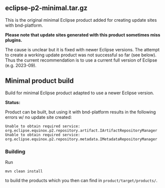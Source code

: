 eclipse-p2-minimal.tar.gz
-------------------------

This is the original minimal Eclipse product added for creating update sites with bnd-platform.

**Please note that update sites generated with this product sometimes miss plugins.**

The cause is unclear but it is fixed with newer Eclipse versions.
The attempt to create a working update product was not successful so far (see below).
Thus the current recommendation is to use a current full version of Eclipse (e.g. 2023-09).


Minimal product build
---------------------

Build for minimal Eclipse product adapted to use a newer Eclipse version.

**Status:**

Product can be built, but using it with bnd-platform results in the following errors w/ no update site created:

```
Unable to obtain required service: org.eclipse.equinox.p2.repository.artifact.IArtifactRepositoryManager
Unable to obtain required service: org.eclipse.equinox.p2.repository.metadata.IMetadataRepositoryManager
```

### Building

Run

```
mvn clean install
```

to build the products which you then can find in `product/target/products/`.
